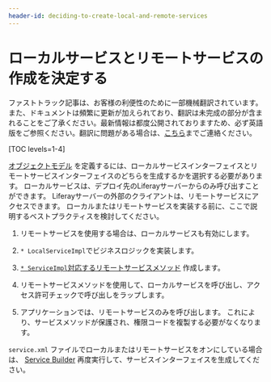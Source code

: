 ```yaml
---
header-id: deciding-to-create-local-and-remote-services
---
```


# ローカルサービスとリモートサービスの作成を決定する

<p class="alert alert-info"><span class="wysiwyg-color-blue120">ファストトラック記事は、お客様の利便性のために一部機械翻訳されています。また、ドキュメントは頻繁に更新が加えられており、翻訳は未完成の部分が含まれることをご了承ください。最新情報は都度公開されておりますため、必ず英語版をご参照ください。翻訳に問題がある場合は、<a href="mailto:support-content-jp@liferay.com">こちら</a>までご連絡ください。</span></p>

[TOC levels=1-4]

[オブジェクトモデル](/docs/7-1/tutorials/-/knowledge_base/t/defining-an-object-relational-map-with-service-builder) を定義するには、ローカルサービスインターフェイスとリモートサービスインターフェイスのどちらを生成するかを選択する必要があります。 ローカルサービスは、デプロイ先のLiferayサーバーからのみ呼び出すことができます。 Liferayサーバーの外部のクライアントは、リモートサービスにアクセスできます。 ローカルまたはリモートサービスを実装する前に、ここで説明するベストプラクティスを検討してください。

1.  リモートサービスを使用する場合は、ローカルサービスも有効にします。

2.  `* LocalServiceImpl`でビジネスロジックを実装します。

3.  [ `* ServiceImpl`対応するリモートサービスメソッド](/docs/7-1/tutorials/-/knowledge_base/t/creating-remote-services) 作成します。

4.  リモートサービスメソッドを使用して、ローカルサービスを呼び出し、アクセス許可チェックで呼び出しをラップします。

5.  アプリケーションでは、リモートサービスのみを呼び出します。 これにより、サービスメソッドが保護され、権限コードを複製する必要がなくなります。

`service.xml` ファイルでローカルまたはリモートサービスをオンにしている場合は、 [Service Builder](/docs/7-1/tutorials/-/knowledge_base/t/running-service-builder) 再度実行して、サービスインターフェイスを生成してください。
